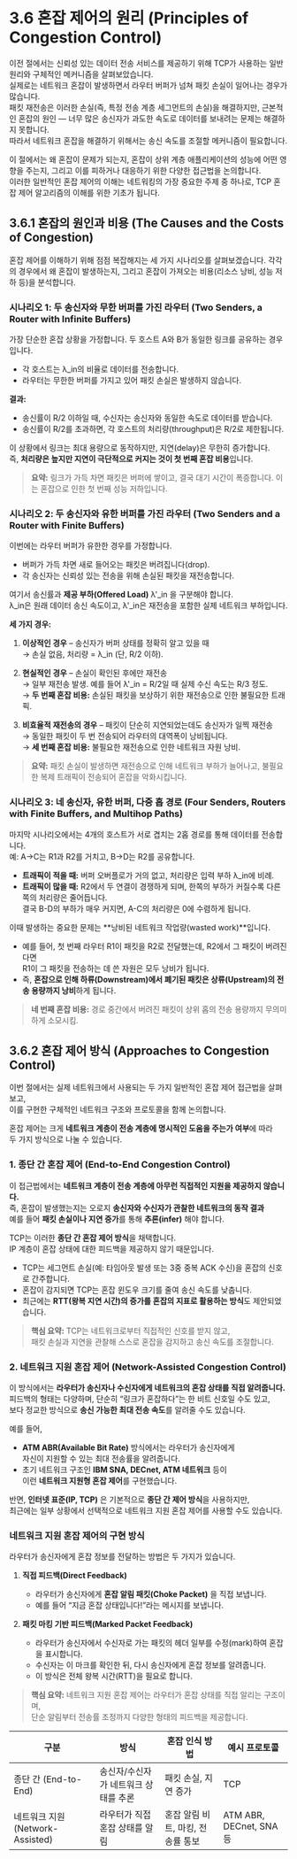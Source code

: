 # 3.6 혼잡 제어의 원리 (Principles of Congestion Control)

이전 절에서는 신뢰성 있는 데이터 전송 서비스를 제공하기 위해 TCP가 사용하는 일반 원리와 구체적인 메커니즘을 살펴보았습니다.  
실제로는 네트워크 혼잡이 발생하면서 라우터 버퍼가 넘쳐 패킷 손실이 일어나는 경우가 많습니다.  
패킷 재전송은 이러한 손실(즉, 특정 전송 계층 세그먼트의 손실)을 해결하지만, 근본적인 혼잡의 원인 — 너무 많은 송신자가 과도한 속도로 데이터를 보내려는 문제는 해결하지 못합니다.   
따라서 네트워크 혼잡을 해결하기 위해서는 송신 속도를 조절할 메커니즘이 필요합니다.

이 절에서는 왜 혼잡이 문제가 되는지, 혼잡이 상위 계층 애플리케이션의 성능에 어떤 영향을 주는지, 그리고 이를 피하거나 대응하기 위한 다양한 접근법을 논의합니다.  
이러한 일반적인 혼잡 제어의 이해는 네트워킹의 가장 중요한 주제 중 하나로, TCP 혼잡 제어 알고리즘의 이해를 위한 기초가 됩니다.

## 3.6.1 혼잡의 원인과 비용 (The Causes and the Costs of Congestion)

혼잡 제어를 이해하기 위해 점점 복잡해지는 세 가지 시나리오를 살펴보겠습니다. 각각의 경우에서 왜 혼잡이 발생하는지, 그리고 혼잡이 가져오는 비용(리소스 낭비, 성능 저하 등)을 분석합니다.

### 시나리오 1: 두 송신자와 무한 버퍼를 가진 라우터 (Two Senders, a Router with Infinite Buffers)

가장 단순한 혼잡 상황을 가정합니다. 두 호스트 A와 B가 동일한 링크를 공유하는 경우입니다.
- 각 호스트는 λ_in의 비율로 데이터를 전송합니다.
- 라우터는 무한한 버퍼를 가지고 있어 패킷 손실은 발생하지 않습니다.

**결과:**
- 송신률이 R/2 이하일 때, 수신자는 송신자와 동일한 속도로 데이터를 받습니다.
- 송신률이 R/2를 초과하면, 각 호스트의 처리량(throughput)은 R/2로 제한됩니다.

이 상황에서 링크는 최대 용량으로 동작하지만, 지연(delay)은 무한히 증가합니다.  
즉, **처리량은 높지만 지연이 극단적으로 커지는 것이 첫 번째 혼잡 비용**입니다.

> **요약:** 링크가 가득 차면 패킷은 버퍼에 쌓이고, 결국 대기 시간이 폭증합니다. 이는 혼잡으로 인한 첫 번째 성능 저하입니다.

### 시나리오 2: 두 송신자와 유한 버퍼를 가진 라우터 (Two Senders and a Router with Finite Buffers)

이번에는 라우터 버퍼가 유한한 경우를 가정합니다.
- 버퍼가 가득 차면 새로 들어오는 패킷은 버려집니다(drop).
- 각 송신자는 신뢰성 있는 전송을 위해 손실된 패킷을 재전송합니다.

여기서 송신률과 **제공 부하(Offered Load)** λ'_in 을 구분해야 합니다.  
λ_in은 원래 데이터 송신 속도이고, λ'_in은 재전송을 포함한 실제 네트워크 부하입니다.

**세 가지 경우:**
1. **이상적인 경우** – 송신자가 버퍼 상태를 정확히 알고 있을 때  
   → 손실 없음, 처리량 = λ_in (단, R/2 이하).

2. **현실적인 경우** – 손실이 확인된 후에만 재전송  
   → 일부 재전송 발생. 예를 들어 λ'_in = R/2일 때 실제 수신 속도는 R/3 정도.  
   → **두 번째 혼잡 비용:** 손실된 패킷을 보상하기 위한 재전송으로 인한 불필요한 트래픽.

3. **비효율적 재전송의 경우** – 패킷이 단순히 지연되었는데도 송신자가 일찍 재전송  
   → 동일한 패킷이 두 번 전송되어 라우터의 대역폭이 낭비됩니다.  
   → **세 번째 혼잡 비용:** 불필요한 재전송으로 인한 네트워크 자원 낭비.

> **요약:** 패킷 손실이 발생하면 재전송으로 인해 네트워크 부하가 늘어나고, 불필요한 복제 트래픽이 전송되어 혼잡을 악화시킵니다.

### 시나리오 3: 네 송신자, 유한 버퍼, 다중 홉 경로 (Four Senders, Routers with Finite Buffers, and Multihop Paths)

마지막 시나리오에서는 4개의 호스트가 서로 겹치는 2홉 경로를 통해 데이터를 전송합니다.  
예: A→C는 R1과 R2를 거치고, B→D는 R2를 공유합니다.

- **트래픽이 적을 때:** 버퍼 오버플로가 거의 없고, 처리량은 입력 부하 λ_in에 비례.
- **트래픽이 많을 때:** R2에서 두 연결이 경쟁하게 되며, 한쪽의 부하가 커질수록 다른 쪽의 처리량은 줄어듭니다.  
  결국 B-D의 부하가 매우 커지면, A-C의 처리량은 0에 수렴하게 됩니다.

이때 발생하는 중요한 문제는 **낭비된 네트워크 작업량(wasted work)**입니다.
- 예를 들어, 첫 번째 라우터 R1이 패킷을 R2로 전달했는데, R2에서 그 패킷이 버려진다면  
  R1이 그 패킷을 전송하는 데 쓴 자원은 모두 낭비가 됩니다.
- 즉, **혼잡으로 인해 하류(Downstream)에서 폐기된 패킷은 상류(Upstream)의 전송 용량까지 낭비**하게 됩니다.

> **네 번째 혼잡 비용:** 경로 중간에서 버려진 패킷이 상위 홉의 전송 용량까지 무의미하게 소모시킴.

## 3.6.2 혼잡 제어 방식 (Approaches to Congestion Control)

이번 절에서는 실제 네트워크에서 사용되는 두 가지 일반적인 혼잡 제어 접근법을 살펴보고,  
이를 구현한 구체적인 네트워크 구조와 프로토콜을 함께 논의합니다.

혼잡 제어는 크게 **네트워크 계층이 전송 계층에 명시적인 도움을 주는가 여부**에 따라  
두 가지 방식으로 나눌 수 있습니다.

### 1. 종단 간 혼잡 제어 (End-to-End Congestion Control)

이 접근법에서는 **네트워크 계층이 전송 계층에 아무런 직접적인 지원을 제공하지 않습니다.**  
즉, 혼잡이 발생했는지는 오로지 **송신자와 수신자가 관찰한 네트워크의 동작 결과**  
예를 들어 **패킷 손실이나 지연 증가**를 통해 **추론(infer)** 해야 합니다.

TCP는 이러한 **종단 간 혼잡 제어 방식**을 채택합니다.  
IP 계층이 혼잡 상태에 대한 피드백을 제공하지 않기 때문입니다.

- TCP는 세그먼트 손실(예: 타임아웃 발생 또는 3중 중복 ACK 수신)을 혼잡의 신호로 간주합니다.
- 혼잡이 감지되면 TCP는 혼잡 윈도우 크기를 줄여 송신 속도를 낮춥니다.
- 최근에는 **RTT(왕복 지연 시간)의 증가를 혼잡의 지표로 활용하는 방식**도 제안되었습니다.

> **핵심 요약:** TCP는 네트워크로부터 직접적인 신호를 받지 않고,  
> 패킷 손실과 지연을 관찰해 스스로 혼잡을 감지하고 송신 속도를 조절합니다.

### 2. 네트워크 지원 혼잡 제어 (Network-Assisted Congestion Control)

이 방식에서는 **라우터가 송신자나 수신자에게 네트워크의 혼잡 상태를 직접 알려줍니다.**  
피드백의 형태는 다양하며, 단순히 “링크가 혼잡하다”는 한 비트 신호일 수도 있고,  
보다 정교한 방식으로 **송신 가능한 최대 전송 속도**를 알려줄 수도 있습니다.

예를 들어,
- **ATM ABR(Available Bit Rate)** 방식에서는 라우터가 송신자에게  
  자신이 지원할 수 있는 최대 전송률을 알려줍니다.
- 초기 네트워크 구조인 **IBM SNA, DECnet, ATM 네트워크** 등이  
  이런 **네트워크 지원형 혼잡 제어**를 구현했습니다.

반면, **인터넷 표준(IP, TCP)** 은 기본적으로 **종단 간 제어 방식**을 사용하지만,  
최근에는 일부 상황에서 선택적으로 네트워크 지원 혼잡 제어를 사용할 수도 있습니다.

### 네트워크 지원 혼잡 제어의 구현 방식

라우터가 송신자에게 혼잡 정보를 전달하는 방법은 두 가지가 있습니다.

1. **직접 피드백(Direct Feedback)**
    - 라우터가 송신자에게 **혼잡 알림 패킷(Choke Packet)** 을 직접 보냅니다.
    - 예를 들어 “지금 혼잡 상태입니다!”라는 메시지를 보냅니다.

2. **패킷 마킹 기반 피드백(Marked Packet Feedback)**
    - 라우터가 송신자에서 수신자로 가는 패킷의 헤더 일부를 수정(mark)하여 혼잡을 표시합니다.
    - 수신자는 이 마크를 확인한 뒤, 다시 송신자에게 혼잡 정보를 알려줍니다.
    - 이 방식은 전체 왕복 시간(RTT)을 필요로 합니다.

> **핵심 요약:** 네트워크 지원 혼잡 제어는 라우터가 혼잡 상태를 직접 알리는 구조이며,  
> 단순 알림부터 전송률 조정까지 다양한 형태의 피드백을 제공합니다.

| 구분 | 방식 | 혼잡 인식 방법 | 예시 프로토콜 |
|------|------|----------------|----------------|
| 종단 간 (End-to-End) | 송신자/수신자가 네트워크 상태를 추론 | 패킷 손실, 지연 증가 | TCP |
| 네트워크 지원 (Network-Assisted) | 라우터가 직접 혼잡 상태를 알림 | 혼잡 알림 비트, 마킹, 전송률 통보 | ATM ABR, DECnet, SNA 등 |


